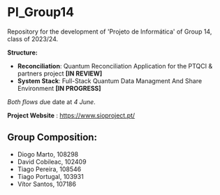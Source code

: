 # PI_Group14
Repository for the development of 'Projeto de Informática' of Group 14, class of 2023/24.

**Structure:**
  - **Reconciliation**: Quantum Reconciliation Application for the PTQCI & partners project **[IN REVIEW]** 
  - **System Stack**: Full-Stack Quantum Data Managment And Share Environment **[IN PROGRESS]** 

*Both flows du*e date at *4 June*.

**Project Website** : https://www.sioproject.pt/

## Group Composition:

- Diogo Marto, 108298
- David Cobileac, 102409 
- Tiago Pereira, 108546
- Tiago Portugal, 103931
- Vítor Santos, 107186

